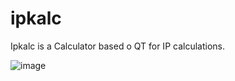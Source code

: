 # ipkalc

Ipkalc is a Calculator based o QT for IP calculations.

![image](https://github.com/evertonerik/ipkalc/assets/59198191/d4282ec9-506f-4374-aa70-d2a8da553dea)

